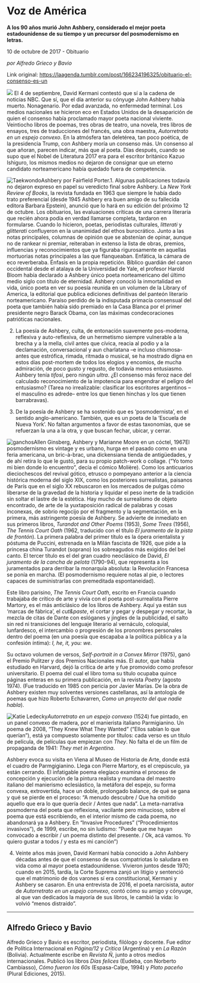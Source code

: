 # Voz de América

**A los 90 años murió John Ashbery, considerado el mejor poeta estadounidense de su tiempo y un precursor del posmodernismo en letras.**

10 de octubre de 2017 - Obituario

_por Alfredo Grieco y Bavio_

Link original: https://laagenda.tumblr.com/post/166234196325/obituario-el-consenso-es-un

![](https://64.media.tumblr.com/627af61a62466aa1b4054d7a6bee8606/tumblr_inline_pjzvu35h3V1t6q87u_500.jpg)
El 4 de septiembre, David Kermani contestó que sí a la cadena de noticias NBC. Que sí, que el día anterior su cónyuge John Ashbery había muerto. Nonagenario. Por edad avanzada, no enfermedad terminal. Los medios nacionales se hicieron eco en Estados Unidos de la desaparición de quien el consenso había proclamado mayor poeta nacional viviente. Veintiocho libros de poemas, tres obras de teatro, una novela, tres libros de ensayos, tres de traducciones del francés, una obra maestra, *Autorretrato en un espejo convexo*. En la atmósfera tan deletérea, tan poco poética, de la presidencia Trump, con Ashbery moría un consenso más. Un consenso al que añoran, parecen indicar, más que al poeta. Días después, cuando se supo que el Nobel de Literatura 2017 era para el escritor británico Kazuo Ishiguro, los mismos medios no dejaron de consignar que un eterno candidato norteamericano había quedado fuera de competencia. 

![Taekwondo](https://64.media.tumblr.com/0826583ad217eb66d3950ccf56aa7a4f/tumblr_inline_pjzvu4GBH11t6q87u_400.jpg)Ashbery por Fairfield Porter.1. Algunas publicaciones todavía no dejaron expreso en papel su veredicto final sobre Ashbery. La *New York Review of Books*, la revista fundada en 1963 que siempre le había dado trato preferencial (desde 1945 Ashbery era buen amigo de su fallecida editora Barbara Epstein), anunció que lo hará en su edición del próximo 12 de octubre. Los obituarios, las evaluaciones críticas de una carrera literaria que recién ahora podía en verdad llamarse completa, tardaron en formularse. Cuando lo hicieron, poetas, periodistas culturales, *litterati* y *glitterati* confluyeron en la unanimidad del ethos burocrático. Junto a las notas principales, columnas de opinión que se abstenían de opinar, aunque no de rankear ni premiar, reiteraban in extenso la lista de obras, premios, influencias y reconocimientos que ya figuraba rigurosamente en aquellas mortuorias notas principales a las que flanqueaban. Enfática, la cámara de eco reverberaba. Énfasis en la propia repetición. Bíblico guardián del canon occidental desde el atalaya de la Universidad de Yale, el profesor Harold Bloom había declarado a Ashbery único poeta norteamericano del último medio siglo con título de eternidad. Ashbery conoció la inmortalidad en vida, único poeta en ver su poesía reunida en un volumen de la Library of America, la editorial que publica ediciones definitivas del panteón literario norteamericano. Paraíso perdido de la indisputada primacía consensual del poeta que también había sido premiado en la Casa Blanca por el primer presidente negro Barack Obama, con las máximas condecoraciones patrióticas nacionales. 

2. La poesía de Ashbery, culta, de entonación suavemente pos-moderna, reflexiva y auto-reflexiva, de un hermetismo siempre vulnerable a la brecha y a la mella, civil antes que cívica, reacia al podio y a la declamación, conversacional y aun charlatana –e incluso chismosa- antes que estrófica, rimada, ritmada o musical, se ha mostrado digna en estos días post-mortem de todos los elogios y encomios, de mucha admiración, de poco gusto y regusto, de todavía menos entusiasmo. Ashbery tenía *tifosi*, pero ningún *ultra*. ¿El consenso más feroz nace del calculado reconocimiento de la impotencia para engendrar el peligro del entusiasmo? (Tarea no irrealizable: clasificar los escritores argentinos –el masculino es adrede– entre los que tienen hinchas y los que tienen barrabravas). 

3. De la poesía de Ashbery se ha sostenido que es ‘posmodernista’, en el sentido anglo-americano. También, que es un poeta de la ‘Escuela de Nueva York’. No faltan argumentos a favor de estas taxonomías, que se refuerzan la una a la otra, y que buscan fechar, ubicar, y cerrar. 

![ganchos](https://64.media.tumblr.com/48cb8c664efdcaa11f4ec2531eee8739/tumblr_inline_pjzvu4uCz01t6q87u_500.jpg)Allen Ginsberg, Ashbery y Marianne Moore en un cóctel, 1967El posmodernismo es vintage y es urbano, hurga en el pasado como en una feria americana, un bric-à-brac, una dickensiana tienda de antigüedades, y de ahí retira lo que le gustó, para su propio patch-work o collage. (“Yo tomo mi bien donde lo encuentro”, decía el cómico Molière). Como los anticuarios dieciochescos del revival gótico, etrusco o pompeyano anterior a la ciencia histórica moderna del siglo XIX, como los posteriores surrealistas, paisanos de París que en el siglo XX rebuscaron en los mercados de pulgas cómo liberarse de la gravedad de la historia y liquidar el peso inerte de la tradición sin soltar el lastre de la estética. Hay mucho de surrealismo de objeto encontrado, de arte de la yuxtaposición radical de palabras y cosas inconexas, de sobrio regocijo por el fragmento y la segmentación, en la primera, más astringente poesía de Ashbery. Se advierte de inmediato en sus primeros libros, *Turandot and Other Poems* (1953), *Some Trees* (1956), *The Tennis Court Oath* (1962, traducido con el título *El juramento de la pista de frontón*). La primera palabra del primer título es la ópera orientalista y póstuma de Puccini, estrenada en la Milán fascista de 1926, que pide a la princesa china Turandot (soprano) los sobreagudos más exigidos del bel canto. El tercer título es el del gran cuadro neoclásico de David, *El juramento de la cancha de pelota* (1790-94), que representa a los juramentados para derribar la monarquía absoluta: la Revolución Francesa se ponía en marcha. (El posmodernismo requiere notas al pie, o lectores capaces de suministrarlas con premeditada espontaneidad). 

Este libro parisino, *The Tennis Court Oath*, escrito en Francia cuando trabajaba de crítico de arte y vivía con el poeta post-surrealista Pierre Martory, es el más anticlásico de los libros de Ashbery. Aquí ya están sus ‘marcas de fábrica’, el *cut&paste*, el cortar y pegar y despegar y recortar, la mezcla de citas de Dante con eslóganes y jingles de la publicidad, el salto sin red ni transiciones del lenguaje literario al vernáculo, coloquial, lunfardesco, el intercambio o progresión de los pronombres personales dentro del poema (en una poesía que escapaba a la política pública y a la confesión íntima): *I, he, it, you: we*. 

Su octavo volumen de versos, *Self-portrait in a Convex Mirror* (1975), ganó el Premio Pulitzer y dos Premios Nacionales más. El autor, que había estudiado en Harvard, dejó la crítica de arte y fue promovido como profesor universitario. El poema del cual el libro toma su título ocupaba quince páginas enteras en su primera publicación, en la revista *Poetry* (agosto 1974). (Fue traducido en 1985 con pericia por Javier Marías. De la obra de Ashbery existen muy solventes versiones castellanas, así la antología de poemas que hizo Roberto Echavarren, *Como un proyecto del que nadie habla*). 

![Katie Ledecky](https://64.media.tumblr.com/a323a99fcc6e7dd7dfc887b66b8765da/tumblr_inline_pjzvu5fVRS1t6q87u_400.jpg)*Autorretrato en un espejo convexo* (1524) fue pintado, en un panel convexo de madera, por el manierista italiano Parmigianino. Un poema de 2008, “They Knew What They Wanted” (“Ellos sabían lo que querían”), está ya compuesto solamente por títulos: cada verso es un título de película, de películas que empiezan con *They*. No falta el de un film de propaganda de 1941: *They met in Argentina*. 

Ashbery evoca su visita en Viena al Museo de Historia de Arte, donde está el cuadro de Parmgigianino. Llega con Pierre Martory, es el crepúsculo, ya están cerrando. El infatigable poema elegíaco examina el proceso de concepción y ejecución de la pintura realista y mundana del maestro italiano del manierismo eclesiástico, la metáfora del espejo, su forma convexa, extrovertida, hace un doble, prolongado balance, de qué se gana y qué se pierde en el proceso: “A menudo descubre / Que ha omitido aquello que era lo que quería decir / Antes que nada”. La meta-narrativa posmoderna del poeta que reflexiona, vacilante pero minucioso, sobre el poema que está escribiendo, en el interior mismo de cada poema, no abandonará ya a Ashbery. En “Invasive Procedures” (“Procedimientos invasivos”), de 1999, escribe, no sin ludismo: “Puede que me hayan convocado a escribir / un poema distinto del presente. / Ok, acá vamos. Yo quiero gustar a todos / y esta es mi canción”) 

4. Veinte años más joven, David Kermani había conocido a John Ashbery décadas antes de que el consenso de sus compatriotas lo saludara en vida como al mayor poeta estadounidense. Vivieron juntos desde 1970; cuando en 2015, tardía, la Corte Suprema zanjó un litigio y sentenció que el matrimonio de dos varones sí era constitucional, Kermani y Ashbery se casaron. En una entrevista de 2016, el poeta narcisista, autor de *Autorretrato en un espejo convexo*, contó cómo su amigo y cónyuge, al que van dedicados la mayoría de sus libros, le cambió la vida: lo volvió “menos distraído”. 

  




---

Alfredo Grieco y Bavio
----------------------

 Alfredo Grieco y Bavio es escritor, periodista, filólogo y docente. Fue editor de Política Internacional en *Página/12* y *Crítica* (Argentina) y en *La Razón* (Bolivia). Actualmente escribe en *Revista Ñ*, junto a otros medios internacionales. Publicó los libros *Días felices* (Eudeba, con Norberto Cambiasso), *Cómo fueron los 60s* (Espasa-Calpe, 1994) y *Plato paceño* (Plural Ediciones, 2015).

